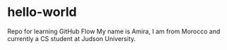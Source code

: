 # hello-world
Repo for learning GitHub Flow
My name is Amira, I am from Morocco and currently a CS student at Judson University.
